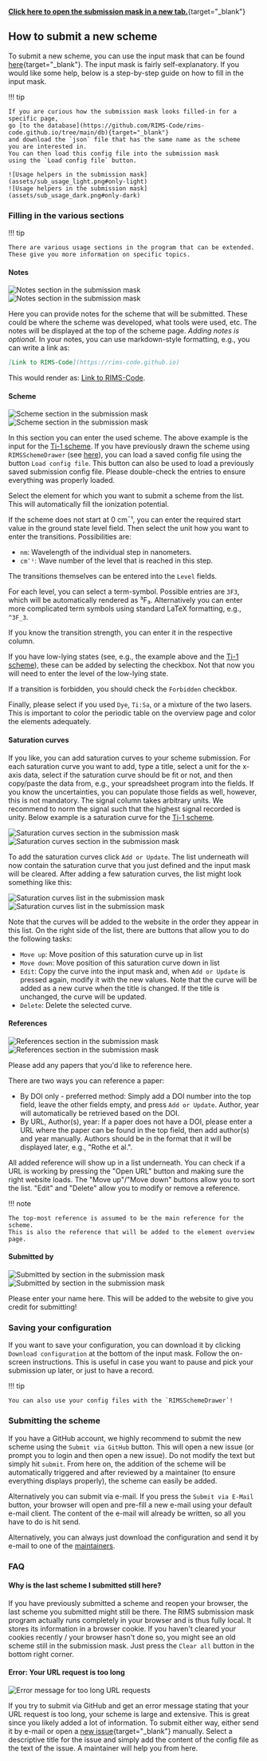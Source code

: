 [**Click here to open the submission mask in a new tab.**](https://rims-code.github.io/rimsdb_scheme_submission){target="_blank"}

## How to submit a new scheme

To submit a new scheme,
you can use the input mask that can be found 
[here](https://rims-code.github.io/rimsdb_scheme_submission){target="_blank"}.
The input mask is fairly self-explanatory.
If you would like some help, 
below is a step-by-step guide on how to fill in the input mask.

!!! tip

    If you are curious how the submission mask looks filled-in for a specific page,
    go [to the database](https://github.com/RIMS-Code/rims-code.github.io/tree/main/db){target="_blank"} 
    and download the `json` file that has the same name as the scheme
    you are interested in.
    You can then load this config file into the submission mask 
    using the `Load config file` button.

    ![Usage helpers in the submission mask](assets/sub_usage_light.png#only-light)
    ![Usage helpers in the submission mask](assets/sub_usage_dark.png#only-dark)



### Filling in the various sections

!!! tip

    There are various usage sections in the program that can be extended.
    These give you more information on specific topics.

#### Notes

![Notes section in the submission mask](assets/sub_notes_light.png#only-light)
![Notes section in the submission mask](assets/sub_notes_dark.png#only-dark)

Here you can provide notes for the scheme that will be submitted.
These could be where the scheme was developed,
what tools were used, etc.
The notes will be displayed at the top of the scheme page.
*Adding notes is optional.*
In your notes, you can use markdown-style formatting, e.g.,
you can write a link as:

```markdown
[Link to RIMS-Code](https://rims-code.github.io)
```

This would render as: [Link to RIMS-Code](https://rims-code.github.io).

#### Scheme

![Scheme section in the submission mask](assets/sub_scheme_light.png#only-light)
![Scheme section in the submission mask](assets/sub_scheme_dark.png#only-dark)

In this section you can enter the used scheme.
The above example is the input for the [Ti-1 scheme](../schemes/ti/ti-001.md).
If you have previously drawn the scheme using `RIMSSchemeDrawer`
(see [here](../tools/rimsschemedrawer.md)),
you can load a saved config file using the button `Load config file`.
This button can also be used to load a previously saved submission config file.
Please double-check the entries to ensure everything was properly loaded.

Select the element for which you want to submit a scheme from the list.
This will automatically fill the ionization potential.

If the scheme does not start at 0 cm¯¹,
you can enter the required start value in the ground state level field.
Then select the unit how you want to enter the transitions. 
Possibilities are:

- `nm`: Wavelength of the individual step in nanometers.
- `cm¯¹`: Wave number of the level that is reached in this step.

The transitions themselves can be entered into the `Level` fields.

For each level, you can select a term-symbol.
Possible entries are `3F3`,
which will be automatically rendered as ³F₃.
Alternatively you can enter more complicated term symbols
using standard LaTeX formatting, e.g., `^3F_3`.

If you know the transition strength,
you can enter it in the respective column.

If you have low-lying states
(see, e.g., the example above and the [Ti-1 scheme](../schemes/ti/ti-001.md)),
these can be added by selecting the checkbox.
Not that now you will need to enter the level of the low-lying state.

If a transition is forbidden,
you should check the `Forbidden` checkbox.

Finally, please select if you used `Dye`, `Ti:Sa`, or a mixture of the two lasers.
This is important to color the periodic table on the overview page
and color the elements adequately.

#### Saturation curves

If you like, you can add saturation curves to your scheme submission.
For each saturation curve you want to add, type a title,
select a unit for the x-axis data,
select if the saturation curve should be fit or not,
and then copy/paste the data from, e.g., your spreadsheet program
into the fields. 
If you know the uncertainties, you can populate those fields as well,
however, this is not mandatory.
The signal column takes arbitrary units. 
We recommend to norm the signal such that the highest signal recorded is unity.
Below example is a saturation curve for the [Ti-1 scheme](../schemes/ti/ti-001.md).

![Saturation curves section in the submission mask](assets/sub_saturation_curve_light.png#only-light)
![Saturation curves section in the submission mask](assets/sub_saturation_curve_dark.png#only-dark)

To add the saturation curves click `Add or Update`. 
The list underneath will now contain the saturation curve that you just defined
and the input mask will be cleared.
After adding a few saturation curves, the list might look something like this:

![Saturation curves list in the submission mask](assets/sub_saturation_list_light.png#only-light)
![Saturation curves list in the submission mask](assets/sub_saturation_list_dark.png#only-dark)

Note that the curves will be added to the website in the order they appear in this list.
On the right side of the list, there are buttons that allow you to do the following tasks:

- `Move up`: Move position of this saturation curve up in list
- `Move down`: Move position of this saturation curve down in list
- `Edit`: Copy the curve into the input mask and, when `Add or Update` is pressed again, modify it with the new values.
  Note that the curve will be added as a new curve when the title is changed. 
  If the title is unchanged, the curve will be updated.
- `Delete`: Delete the selected curve.

#### References

![References section in the submission mask](assets/sub_refs_light.png#only-light)
![References section in the submission mask](assets/sub_refs_dark.png#only-dark)

Please add any papers that you'd like to reference here. 

There are two ways you can reference a paper:

  - By DOI only - preferred method: Simply add a DOI number into the top field, leave the other fields empty, and press `Add or Update`. Author, year will automatically be retrieved based on the DOI.
  - By URL, Author(s), year: If a paper does not have a DOI, please enter a URL where the paper can be found in the top field, then add author(s) and year manually. Authors should be in the format that it will be displayed later, e.g., "Rothe et al.". 

All added reference will show up in a list underneath. You can check if a URL is working by pressing the "Open URL" button and making sure the right website loads. The "Move up"/"Move down" buttons allow you to sort the list. "Edit" and "Delete" allow you to modify or remove a reference.

!!! note

    The top-most reference is assumed to be the main reference for the scheme.
    This is also the reference that will be added to the element overview page.

#### Submitted by

![Submitted by section in the submission mask](assets/sub_submitted_by_light.png#only-light)
![Submitted by section in the submission mask](assets/sub_submitted_by_dark.png#only-dark)

Please enter your name here.
This will be added to the website to give you credit for submitting!

### Saving your configuration

If you want to save your configuration, 
you can download it by clicking `Download configuration`
at the bottom of the input mask.
Follow the on-screen instructions.
This is useful in case you want to pause and pick your submission up later,
or just to have a record.

!!! tip

    You can also use your config files with the `RIMSSchemeDrawer`!

### Submitting the scheme

If you have a GitHub account, we highly recommend to submit the new scheme
using the `Submit via GitHub` button.
This will open a new issue (or prompt you to login and then open a new issue).
Do not modify the text but simply hit `submit`. 
From here on, the addition of the scheme will be automatically triggered
and after reviewed by a maintainer (to ensure everything displays properly),
the scheme can easily be added.

Alternatively you can submit via e-mail. 
If you press the `Submit via E-Mail` button,
your browser will open and pre-fill a new e-mail using your default
e-mail client.
The content of the e-mail will already be written, 
so all you have to do is hit send.

Alternatively, you can always just download the configuration
and send it by e-mail to one of the [maintainers](../about/maintainers.md).

### FAQ

#### Why is the last scheme I submitted still here?

If you have previously submitted a scheme and reopen your browser,
the last scheme you submitted might still be there.
The RIMS submission mask program actually runs completely in your browser and is thus fully local.
It stores its information in a browser cookie.
If you haven't cleared your cookies recently / your browser hasn't done so,
you might see an old scheme still in the submission mask.
Just press the `Clear all` button in the bottom right corner.

#### Error: Your URL request is too long

![Error message for too long URL requests](assets/sub_err_url_too_long.png)

If you try to submit via GitHub and get an error message stating
that your URL request is too long, your scheme is large and extensive.
This is great since you likely added a lot of information.
To submit either way, either send it by e-mail or open a 
[new issue](https://github.com/RIMS-Code/RIMSSchemeDrawer/issues){target="_blank"}
manually. 
Select a descriptive title for the issue
and simply add the content of the config file 
as the text of the issue.
A maintainer will help you from here.